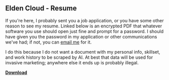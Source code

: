 ## Elden Cloud - Resume
If you're here, I probably sent you a job application, or you have some other
reason to see my resume. Linked below is an encrypted PDF that whatever
software you use should open just fine and prompt for a password. I should have
given you the password in my application or other communications we've had; if
not, you can [email me](mailto:jesse@elden.cloud) for it.

I do this because I do not want a document with my personal info, skillset, and
work history to be scraped by AI. At best that data will be used for invasive
marketing; anywhere else it ends up is probably illegal.

[**Download**](/etc/Resume.pdf)
